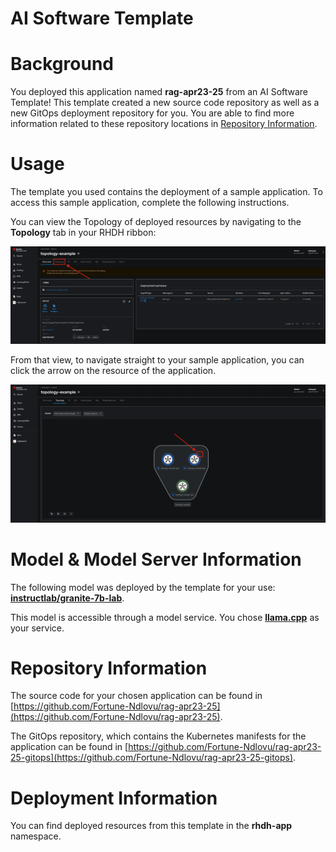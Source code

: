 # AI Software Template

# Background

You deployed this application named **rag-apr23-25** from an AI Software Template! This template created a new source code repository as well as a new GitOps deployment repository for you. You are able to find more information related to these repository locations in [Repository Information](#repository-information).

# Usage

The template you used contains the deployment of a sample application. To access this sample application, complete the following instructions.

You can view the Topology of deployed resources by navigating to the **Topology** tab in your RHDH ribbon:

![Topology Ribbon](./images/topology-ribbon.png)

From that view, to navigate straight to your sample application, you can click the arrow on the resource of the application.

![Topology View Application Link](./images/topology-app-link.png)

# Model & Model Server Information
The following model was deployed by the template for your use: **[instructlab/granite-7b-lab](https://huggingface.co/instructlab/granite-7b-lab)**.

This model is accessible through a model service. You chose **[llama.cpp]( https://github.com/containers/ai-lab-recipes/tree/main/model_servers/llamacpp_python)** as your service.

# Repository Information

The source code for your chosen application can be found in [https://github.com/Fortune-Ndlovu/rag-apr23-25](https://github.com/Fortune-Ndlovu/rag-apr23-25).

The GitOps repository, which contains the Kubernetes manifests for the application can be found in 
[https://github.com/Fortune-Ndlovu/rag-apr23-25-gitops](https://github.com/Fortune-Ndlovu/rag-apr23-25-gitops). 

# Deployment Information

You can find deployed resources from this template in the **rhdh-app** namespace.
